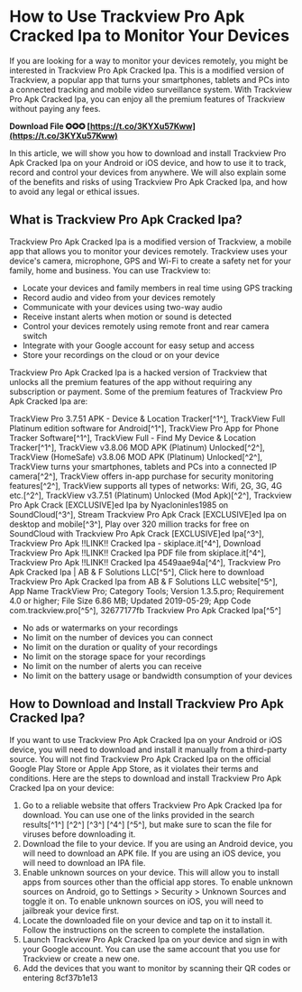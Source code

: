 
 
# How to Use Trackview Pro Apk Cracked Ipa to Monitor Your Devices
  
If you are looking for a way to monitor your devices remotely, you might be interested in Trackview Pro Apk Cracked Ipa. This is a modified version of Trackview, a popular app that turns your smartphones, tablets and PCs into a connected tracking and mobile video surveillance system. With Trackview Pro Apk Cracked Ipa, you can enjoy all the premium features of Trackview without paying any fees.
 
**Download File ✪✪✪ [https://t.co/3KYXu57Kww](https://t.co/3KYXu57Kww)**


  
In this article, we will show you how to download and install Trackview Pro Apk Cracked Ipa on your Android or iOS device, and how to use it to track, record and control your devices from anywhere. We will also explain some of the benefits and risks of using Trackview Pro Apk Cracked Ipa, and how to avoid any legal or ethical issues.
  
## What is Trackview Pro Apk Cracked Ipa?
  
Trackview Pro Apk Cracked Ipa is a modified version of Trackview, a mobile app that allows you to monitor your devices remotely. Trackview uses your device's camera, microphone, GPS and Wi-Fi to create a safety net for your family, home and business. You can use Trackview to:
  
- Locate your devices and family members in real time using GPS tracking
- Record audio and video from your devices remotely
- Communicate with your devices using two-way audio
- Receive instant alerts when motion or sound is detected
- Control your devices remotely using remote front and rear camera switch
- Integrate with your Google account for easy setup and access
- Store your recordings on the cloud or on your device

Trackview Pro Apk Cracked Ipa is a hacked version of Trackview that unlocks all the premium features of the app without requiring any subscription or payment. Some of the premium features of Trackview Pro Apk Cracked Ipa are:
 
TrackView Pro 3.7.51 APK - Device & Location Tracker[^1^],  TrackView Full Platinum edition software for Android[^1^],  TrackView Pro App for Phone Tracker Software[^1^],  TrackView Full - Find My Device & Location Tracker[^1^],  TrackView v3.8.06 MOD APK (Platinum) Unlocked[^2^],  TrackView (HomeSafe) v3.8.06 MOD APK (Platinum) Unlocked[^2^],  TrackView turns your smartphones, tablets and PCs into a connected IP camera[^2^],  TrackView offers in-app purchase for security monitoring features[^2^],  TrackView supports all types of networks: Wifi, 2G, 3G, 4G etc.[^2^],  TrackView v3.7.51 (Platinum) Unlocked (Mod Apk)[^2^],  Trackview Pro Apk Crack [EXCLUSIVE]ed Ipa by Nyacloninles1985 on SoundCloud[^3^],  Stream Trackview Pro Apk Crack [EXCLUSIVE]ed Ipa on desktop and mobile[^3^],  Play over 320 million tracks for free on SoundCloud with Trackview Pro Apk Crack [EXCLUSIVE]ed Ipa[^3^],  Trackview Pro Apk !!LINK!! Cracked Ipa - skiplace.it[^4^],  Download Trackview Pro Apk !!LINK!! Cracked Ipa PDF file from skiplace.it[^4^],  Trackview Pro Apk !!LINK!! Cracked Ipa 4549aae94a[^4^],  Trackview Pro Apk Cracked Ipa | AB & F Solutions LLC[^5^],  Click here to download Trackview Pro Apk Cracked Ipa from AB & F Solutions LLC website[^5^],  App Name TrackView Pro; Category Tools; Version 1.3.5.pro; Requirement 4.0 or higher; File Size 6.86 MB; Updated 2019-05-29; App Code com.trackview.pro[^5^],  32677177fb Trackview Pro Apk Cracked Ipa[^5^]

- No ads or watermarks on your recordings
- No limit on the number of devices you can connect
- No limit on the duration or quality of your recordings
- No limit on the storage space for your recordings
- No limit on the number of alerts you can receive
- No limit on the battery usage or bandwidth consumption of your devices

## How to Download and Install Trackview Pro Apk Cracked Ipa?
  
If you want to use Trackview Pro Apk Cracked Ipa on your Android or iOS device, you will need to download and install it manually from a third-party source. You will not find Trackview Pro Apk Cracked Ipa on the official Google Play Store or Apple App Store, as it violates their terms and conditions. Here are the steps to download and install Trackview Pro Apk Cracked Ipa on your device:

1. Go to a reliable website that offers Trackview Pro Apk Cracked Ipa for download. You can use one of the links provided in the search results[^1^] [^2^] [^3^] [^4^] [^5^], but make sure to scan the file for viruses before downloading it.
2. Download the file to your device. If you are using an Android device, you will need to download an APK file. If you are using an iOS device, you will need to download an IPA file.
3. Enable unknown sources on your device. This will allow you to install apps from sources other than the official app stores. To enable unknown sources on Android, go to Settings > Security > Unknown Sources and toggle it on. To enable unknown sources on iOS, you will need to jailbreak your device first.
4. Locate the downloaded file on your device and tap on it to install it. Follow the instructions on the screen to complete the installation.
5. Launch Trackview Pro Apk Cracked Ipa on your device and sign in with your Google account. You can use the same account that you use for Trackview or create a new one.
6. Add the devices that you want to monitor by scanning their QR codes or entering 8cf37b1e13


